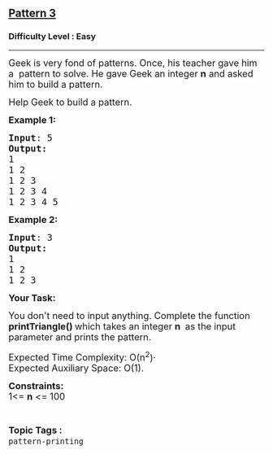 <h2><a href="https://www.geeksforgeeks.org/problems/triangle-number/1?page=6&difficulty=School,Basic,Easy&status=unsolved&sortBy=accuracy">Pattern 3</a></h2><h3>Difficulty Level : Easy</h3><hr><div class="problems_problem_content__Xm_eO"><p><span style="font-size: 18px;">Geek is very fond of patterns. Once, his teacher gave him a&nbsp;&nbsp;pattern to solve. He gave Geek&nbsp;an integer <strong>n</strong> and asked him to build a pattern.</span></p>
<p><span style="font-size: 18px;">Help Geek to&nbsp;build a&nbsp;pattern.</span></p>
<p><span style="font-size: 18px;"><strong>Example 1:</strong></span></p>
<pre><span style="font-size: 18px;"><strong>Input</strong>: 5<br><strong>Output:</strong><br>1<br>1 2&nbsp;<br>1 2&nbsp;3&nbsp;<br>1 2&nbsp;3&nbsp;4&nbsp;<br>1 2 3 4 5<br></span></pre>
<p><span style="font-size: 18px;"><strong>Example 2:</strong></span></p>
<pre><span style="font-size: 18px;"><strong>Input</strong>: 3<br><strong>Output:</strong><br>1<br>1 2&nbsp;<br>1 2&nbsp;3&nbsp;</span></pre>
<p><span style="font-size: 18px;"><strong>Your Task:</strong></span></p>
<p><span style="font-size: 18px;">You don't need to input anything. Complete the function <strong>printTriangle()&nbsp;</strong>which takes an integer <strong>n</strong> <strong>&nbsp;</strong>as the input parameter and prints the pattern.</span></p>
<p><span style="font-size: 18px;">Expected Time Complexity: O(n<sup>2</sup></span><span style="font-size: 18px; font-family: -apple-system, BlinkMacSystemFont, 'Segoe UI', Roboto, Oxygen, Ubuntu, Cantarell, 'Open Sans', 'Helvetica Neue', sans-serif;">)</span><span style="vertical-align: super; font-size: 18px; font-family: -apple-system, BlinkMacSystemFont, 'Segoe UI', Roboto, Oxygen, Ubuntu, Cantarell, 'Open Sans', 'Helvetica Neue', sans-serif;">.<br></span><span style="font-size: 18px;">Expected Auxiliary Space: O(1).</span></p>
<p><span style="font-size: 18px;"><strong>Constraints:<br></strong></span><span style="font-size: 18px;">1&lt;= <strong>n</strong> &lt;= 100</span></p></div><br><p><span style=font-size:18px><strong>Topic Tags : </strong><br><code>pattern-printing</code>&nbsp;